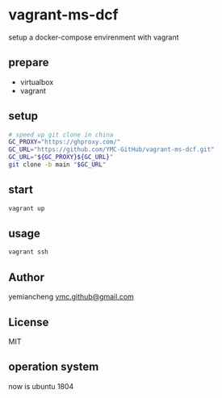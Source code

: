 # vagrant-ms-dcf

setup a docker-compose envirenment with vagrant

## prepare

- virtualbox
- vagrant

## setup

```bash
# speed up git clone in china
GC_PROXY="https://ghproxy.com/"
GC_URL="https://github.com/YMC-GitHub/vagrant-ms-dcf.git"
GC_URL="${GC_PROXY}${GC_URL}"
git clone -b main "$GC_URL"
```

## start

```bash
vagrant up
```

## usage
```bash
vagrant ssh
```

## Author

yemiancheng <ymc.github@gmail.com>

## License

MIT

## operation system

now is ubuntu 1804
